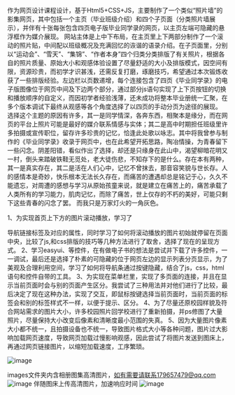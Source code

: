   作为网页设计课程设计，基于Html5+CSS+JS，主要制作了一个类似“照片墙”的影集网页，其中包括一个主页（毕业班级介绍）和四个子页面（分类照片墙展示），并伴有十张每张包含四页电子版毕业同学录的网页，以主页左端可隐藏的悬浮框作为媒介展现。
  网站主体是上中下布局，在主页里上下两部分制作了一个滚动的照片贴，中间配以班级概况及充满回忆的诙谐的语录介绍。在子页面里，分别以“运动会”、“雪天”、“集锦”、“作者本身”四个归类分类排版了有关照片，根据各自的照片质量、原始大小和观感体验设置了尽量舒适的大小及排版模式，因空间有限，资源珍贵，而初学才识甚浅，还需反复打磨，琢磨技巧，希望通过本次锻炼收获了一些排版经验。左边栏以页数递增，每个连接包含了四页《毕业同学录》的电子版图像位于网页中间及下边两个部分，通过部分js语句实现了上下页按钮的切换和播放顺序的自定义，而因初学者经验浅薄，还未成功将整本毕业册统一汇聚，在多个版本调试下最终从观感等各个角度选择了以四页的手动分页为途径的展现。
  选择这个主题的原因有许多，其一是同学情深，各奔东西，相聚本是缘分，而在网页的平台上照片可能是最好的媒介联系情感与实体；其二是高中时期担任班级里许多拍摄或宣传职位，留存许多珍贵的记忆，恰逢此处歌以咏志。其中将我曾参与制作的《毕业同学录》收录于网页中，也在此希望开拓思路，陶冶情操，为青春留下一些闪念。阴差阳错，看似作出了选择，却还是只缘身在此山中，渴望柳暗花明又一村，倒头来踏破铁鞋无觅处，老大徒伤悲，不知存下的是什么。存在本有两种，其一是真实存在，其二是活在人们心中，记忆不曾抹去，那音容笑貌与世长存。人的感情本是奇妙，快乐根本无法长久存在，而痛苦的遭遇却总是铭记于心，久久不能遗忘，对周遭的感想与学习从原始孩童来说，就是建立在痛苦上的，痛苦承载了人类所有的学习能力，肌肉记忆，而除了痛苦，世上仅存的不朽的美好，可能只剩下这些青春的闪念了罢。
  而我只是万家灯火的一角灰色。



1、为实现首页上下方的图片滚动播放，学习了<nav></nav>导航链接标签及对应的属性，同时学习了如何将滚动播放的图片初始就停留在页面中央，比较了js,和css排版的技巧等几种方法进行了取舍，选择了现在的呈现方式。
2、学习easyui、等控件，在有做电子书的想法是尝试并下载了许多控件，一一调试，最后还是选择了朴素的可隐藏的位于网页左边的显示列表分页显示，为了美观及合理利用空间，学习了如何将导航条通过按键隐藏，结合了js，css，html语句和控件自带的工具。
3、为实现在菜单栏里，实现了多页面的连接，并且在显示当前页面时会与别的页面产生区分。我尝试了三种用法并对他们进行了比较，最后决定了现在这种办法，实现了交互，即鼠标按键选择当前页面时，当前页面的标签会和别的标签样式不一样，以便于提示、区分。
4、为了尽量还原校园样貌及符合网站需求的图片大小，许多校园照片回学校进行了重新拍摄，并ps修图了大量照片，尽量保持大小改变后像素和清晰度最小范围的失真。
5、因为大量图片像素大小都不统一，且拍摄设备也不统一，导致图片格式大小等各种问题，图片过大影响加载网页速度，导致网页加载过慢影响观感，因此尝试了将图片发送到图床上，再通过网页链接图片，以缩短加载速度，工序繁琐。

![image](https://user-images.githubusercontent.com/70763281/184131714-2b8e3768-b607-4d6d-95ed-0794effbd4f1.png)

images文件夹内含相册图集高清图片，如有需要请联系179657479@qq.com
![image](https://user-images.githubusercontent.com/70763281/184131740-14153e81-b143-4377-9c09-0bb9a4a457d6.png)
伴随图床上传高清图片，加速响应时间
![image](https://user-images.githubusercontent.com/70763281/184131788-1696e698-ce11-4a0e-ad96-2252c660ef1c.png)
